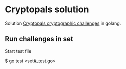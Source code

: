 # Cryptopals solution

Solution [Cryptopals cryptographic challenges](https://cryptopals.com/) in golang.

## Run challenges in set 

Start test file

$ go test <set#_test.go>
